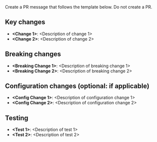 Create a PR message that follows the template below. Do not create a PR.

<Short description>

## Key changes

  - **<Change 1>**: <Description of change 1>
  - **<Change 2>**: <Description of change 2>

## Breaking changes

  - **<Breaking Change 1>**: <Description of breaking change 1>
  - **<Breaking Change 2>**: <Description of breaking change 2>

## Configuration changes (optional: if applicable)

  - **<Config Change 1>**: <Description of configuration change 1>
  - **<Config Change 2>**: <Description of configuration change 2>

## Testing

  <This section should include information about how to changes were tested.>

  - **<Test 1>**: <Description of test 1>
  - **<Test 2>**: <Description of test 2>
